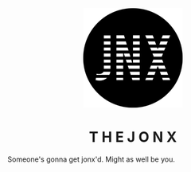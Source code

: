 <div align="middle">
<img src ="images/logos/jonx_logo200px.png" alt="jonx logo" title="jonx logo">
<h1 line-hight="0.000000005em">T H E J O N X</h1>
</div>

Someone's gonna get jonx'd. Might as well be you.


